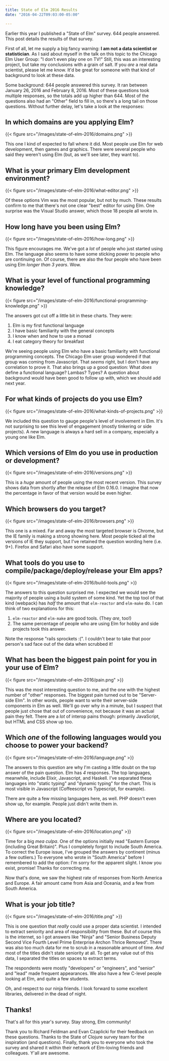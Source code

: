 ```yaml
---
title: State of Elm 2016 Results
date: "2016-04-22T09:03:00-05:00"

---
```


Earlier this year I published a "State of Elm" survey. 644 people answered. This
post details the results of that survey.

First of all, let me supply a big fancy warning: **I am not a data scientist or
statistician**. As I said about myself in the talk on this topic to the Chicago
Elm User Group: "I don't even play one on TV!" Still, this was an interesting
project, but take my conclusions with a grain of salt. If you *are* a real data
scientist, please let me know. It'd be great for someone with that kind of
background to look at these data.

Some background: 644 people answered this survey. It ran between January 26,
2016 and February 8, 2016. Most of these questions took multiple responses, so
the totals add up higher than 644. Most of the questions also had an "Other"
field to fill in, so there's a long tail on those questions. Without further
delay, let's take a look at the responses:

<!--more-->

## In which domains are you applying Elm?

{{< figure src="/images/state-of-elm-2016/domains.png" >}}

This one I kind of expected to fall where it did. Most people use Elm for web
development, then games and graphics. There were several people who said they
weren't using Elm (but, as we'll see later, they want to).

## What is your primary Elm development environment?

{{< figure src="/images/state-of-elm-2016/what-editor.png" >}}

Of these options Vim was the most popular, but not by much. These results
confirm to me that there's not one clear "best" editor for using Elm. One
surprise was the Visual Studio answer, which those 18 people all wrote in.

## How long have you been using Elm?

{{< figure src="/images/state-of-elm-2016/how-long.png" >}}

This figure encourages me. We've got a *lot* of people who just started using
Elm. The language also seems to have some sticking power to people who are
continuing on. Of course, there are also the four people who have been using Elm
*longer than 3 years*. Wow.

## What is your level of functional programming knowledge?

{{< figure src="/images/state-of-elm-2016/functional-programming-knowledge.png" >}}

The answers got cut off a little bit in these charts. They were:

1. Elm is my first functional language
2. I have basic familiarity with the general concepts
3. I know when and how to use a monad
4. I eat category theory for breakfast

We're seeing people using Elm who have a basic familiarity with functional
programming concepts. The Chicago Elm user group wondered if that group was
coming from Javascript. That *seems* right, but I don't have any correlation to
prove it. That also brings up a good question: What *does* define a functional
language? Lambas? Types? A question about background would have been good to
follow up with, which we should add next year.

## For what kinds of projects do you use Elm?

{{< figure src="/images/state-of-elm-2016/what-kinds-of-projects.png" >}}

We included this question to gauge people's level of involvement in Elm. It's
not surprising to see this level of engagement (mostly tinkering or side
projects). A new language is always a hard sell in a company, especially a young
one like Elm.

## Which versions of Elm do you use in production or development?

{{< figure src="/images/state-of-elm-2016/versions.png" >}}

This is a *huge* amount of people using the most recent version. This survey
shows data from shortly after the release of Elm 0.16.0. I imagine that now the
percentage in favor of that version would be even higher.

## Which browsers do you target?

{{< figure src="/images/state-of-elm-2016/browsers.png" >}}

This one is a mixed. Far and away the most targeted browser is Chrome, but the
IE family is making a strong showing here. Most people ticked all the versions
of IE they support, but I've retained the question wording here (i.e. 9+).
Firefox and Safari also have some support.

## What tools do you use to compile/package/deploy/release your Elm apps?

{{< figure src="/images/state-of-elm-2016/build-tools.png" >}}

The answers to this question surprised me. I expected we would see the majority
of people using a build system of some kind. Yet the top tool of that kind
(webpack) has *half* the amount that `elm-reactor` and `elm-make` do. I can
think of two explanations for this:

1. `elm-reactor` and `elm-make` are good tools. (They *are*, too!)
2. The same percentage of people who are using Elm for hobby and side projects
   took this answer.

Note the response "rails sprockets :(". I couldn't bear to take that poor
person's sad face out of the data when scrubbed it!

## What has been the biggest pain point for you in your use of Elm?

{{< figure src="/images/state-of-elm-2016/pain.png" >}}

This was the most interesting question to me, and the one with the highest
number of "other" responses. The biggest pain turned out to be "Server-side
Elm". In other words, people want to write their server-side components in Elm
as well. We'll go over why in a minute, but I suspect that people just chose
that out of convenience, not because it was an actual pain they felt. There are
a *lot* of interop pains though: primarily JavaScript, but HTML and CSS show up
too.

## Which *one* of the following languages would you choose to power your backend?

{{< figure src="/images/state-of-elm-2016/language.png" >}}

The answers to this question are why I'm casting a little doubt on the top
answer of the pain question. Elm has *4* responses. The top languages,
meanwhile, include Elixir, Javascript, and Haskell. I've separated these
languages into "static typing" and "dynamic typing" for the chart. This is
most visible in Javascript (Coffeescript vs Typescript, for example).

There are quite a few missing languages here, as well. PHP doesn't even show up,
for example. People just didn't write them in.

## Where are you located?

{{< figure src="/images/state-of-elm-2016/location.png" >}}

Time for a big *mea culpa*. One of the options initially read "Eastern Europe
(including Great Britain)". Plus I completely forgot to include South America.
To correct the Europe issue, I've grouped the answers by continent (minus a few
outliers.) To everyone who wrote in "South America" before I remembered to add
the option: I'm sorry for the apparent slight. I know you exist, promise! Thanks
for correcting me.

Now that's done, we saw the highest rate of responses from North America and
Europe. A fair amount came from Asia and Oceania, and a few from South America.

## What is your job title?

{{< figure src="/images/state-of-elm-2016/title.png" >}}

This is one question that *really* could use a proper data scientist. I intended
to extract seniority and area of responsibility from these. But of course this
is the internet, so I got answers like "Ninja" and "Senior Business Deputy
Second Vice Fourth Level Prime Enterprise Archon Thrice Removed". There was also
too much data for me to scrub in a reasonable amount of time. *And* most of the
titles didn't state seniority at all. To get any value out of this data, I
separated the titles on spaces to extract terms.

The respondents were mostly "developers" or "engineers", and "senior" and "lead"
made frequent appearances. We also have a few C-level people looking at Elm, and
quite a few students.

Oh, and respect to our ninja friends. I look forward to some excellent
libraries, delivered in the dead of night.

## Thanks!

That's all for this year's survey. Stay strong, Elm community!

Thank you to Richard Feldman and Evan Czaplicki for their feedback on these
questions. Thanks to the State of Clojure survey team for the inspiration (and
questions). Finally, thank you to everyone who took the survey and shared it
within their network of Elm-loving friends and colleagues. Y'all are awesome.
